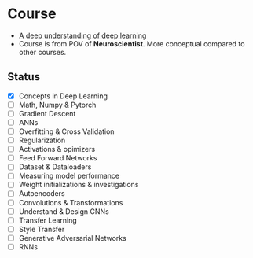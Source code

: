 # Course
- [A deep understanding of deep learning](https://www.udemy.com/course/deeplearning_x/)
- Course is from POV of **Neuroscientist**. More conceptual compared to other courses.
## Status
- [x] Concepts in Deep Learning
- [ ] Math, Numpy & Pytorch
- [ ] Gradient Descent
- [ ] ANNs
- [ ] Overfitting & Cross Validation
- [ ] Regularization
- [ ] Activations & opimizers
- [ ] Feed Forward Networks
- [ ] Dataset & Dataloaders
- [ ] Measuring model performance
- [ ] Weight initializations & investigations
- [ ] Autoencoders
- [ ] Convolutions & Transformations
- [ ] Understand & Design CNNs
- [ ] Transfer Learning
- [ ] Style Transfer
- [ ] Generative Adversarial Networks
- [ ] RNNs